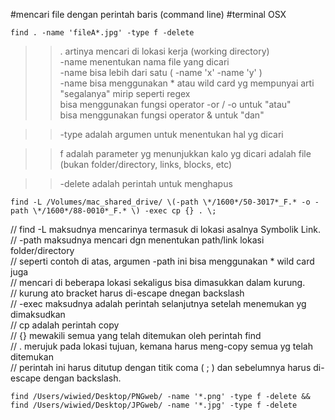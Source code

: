 #mencari file dengan perintah baris (command line)
#terminal OSX

```
find . -name 'fileA*.jpg' -type f -delete
```

  >> . artinya mencari di lokasi kerja (working directory)  
  >> -name menentukan nama file yang dicari  
  >> -name bisa lebih dari satu ( -name 'x' -name 'y' )  
  >> -name bisa menggunakan * atau wild card yg mempunyai arti "segalanya" mirip seperti regex  
  >> bisa menggunakan fungsi operator -or / -o untuk "atau"   
  >> bisa menggunakan fungsi operator & untuk "dan"  
  
  >> -type adalah argumen untuk menentukan hal yg dicari  
  
  >> f adalah parameter yg menunjukkan kalo yg dicari adalah file (bukan folder/directory, links, blocks, etc)  
  
  >> -delete adalah perintah untuk menghapus  
  
```
find -L /Volumes/mac_shared_drive/ \(-path \*/1600*/50-3017*_F.* -o -path \*/1600*/88-0010*_F.* \) -exec cp {} . \;
```

  // find -L maksudnya mencarinya termasuk di lokasi asalnya Symbolik Link.  
  // -path maksudnya mencari dgn menentukan path/link lokasi folder/directory  
  // seperti contoh di atas, argumen -path ini bisa menggunakan * wild card juga  
  // mencari di beberapa lokasi sekaligus bisa dimasukkan dalam kurung.  
  // kurung ato bracket harus di-escape dnegan backslash  
  // -exec maksudnya adalah perintah selanjutnya setelah menemukan yg dimaksudkan  
  // cp adalah perintah copy  
  // {} mewakili semua yang telah ditemukan oleh perintah find  
  // . merujuk pada lokasi tujuan, kemana harus meng-copy semua yg telah ditemukan  
  // perintah ini harus ditutup dengan titik coma ( ; ) dan sebelumnya harus di-escape dengan backslash.  

```
find /Users/wiwied/Desktop/PNGweb/ -name '*.png' -type f -delete && find /Users/wiwied/Desktop/JPGweb/ -name '*.jpg' -type f -delete
```
  


